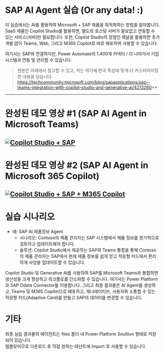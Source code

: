 SAP AI Agent 실습 (Or any data! :)
============
이 실습에서는 AI를 활용하여 Microsoft + SAP 제품을 최적화하는 방법을 알아봅니다. 
SaaS 제품인 Copilot Studio를 활용하면, 별도의 호스팅 서버가 필요없고 연동할 수 있는 서비스(서버)만 필요합니다.
또한, Copilot Studio의 장점인 채널을 활용하면 추가 개발 없이 Teams, Web, 그리고 M365 Copilot로 바로 배포하여 사용할 수 있습니다.

여기서는 SAP와 연결하지만, Power Automate의 1,400개 커넥터 / 더 나아가서 기업 시스템과 연동 및 관리할 수 있습니다.


>원본은 아래에서 참고할 수 있고, 저는 여기에 한국 특성에 맞게 더 커스터마이징 한 내용을 담습니다.
https://techcommunity.microsoft.com/blog/sapapplications/sap--teams-integration-with-copilot-studio-and-generative-ai/4213260**
----

완성된 데모 영상 #1 (SAP AI Agent in Microsoft Teams)
===
[![Copilot Studio + SAP](https://img.youtube.com/vi/HkWA80HQHx4/maxresdefault.jpg)](https://youtu.be/HkWA80HQHx4)
----

완성된 데모 영상 #2 (SAP AI Agent in Microsoft 365 Copilot)
== 
[![Copilot Studio + SAP + M365 Copilot](https://img.youtube.com/vi/I3fVuDAATdk/maxresdefault.jpg)](https://youtu.be/I3fVuDAATdk)
----

실습 시나리오
== 

- 예: SAP AI 제품정보 Agent
  - 시나리오: Contoso의 제품 관리자는 SAP 시스템에서 제품 정보를 정기적으로 검토하고 업데이트해야 합니다.
  - 솔루션: Copilot Studio에서 제공하는 SAP와 Teams 통합을 통해 Contoso의 제품 관리자는 SAP에서 현재 제품 정보를 쉽게 얻고 적응형 카드에서 편리하게 사양을 업데이트할 수 있습니다.
    
Copilot Studio 및 Generative AI를 사용하여 SAP를 Microsoft Teams와 통합하면 생산성을 크게 향상하고 워크플로를 간소화할 수 있습니다. 여기서는 Power Platform과 SAP Odata Connector를 이용합니다.
그리고 최종 결과물은 AI Agent를 생성하고, Teams 및 M365 Copilot으로 배포하고, 제너레이티브, 사용자와 소통할 수 있는 적응형 카드(Adaptive Card)를 만들고 SAP의 데이터를 변경할 수 있습니다. 

기타
==
최종 실습 결과물의 에이전트는 files 폴더 내 Power Platform Soultion 형태로 저장되어 있습니다.   
템플릿이므로 다운로드 후 직접 원하는 테넌트에 Import 후 사용할 수 있습니다.
